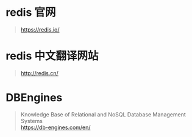 # redis 官网
> https://redis.io/

# redis 中文翻译网站
> http://redis.cn/

# DBEngines
> Knowledge Base of Relational and NoSQL Database Management Systems  
> https://db-engines.com/en/